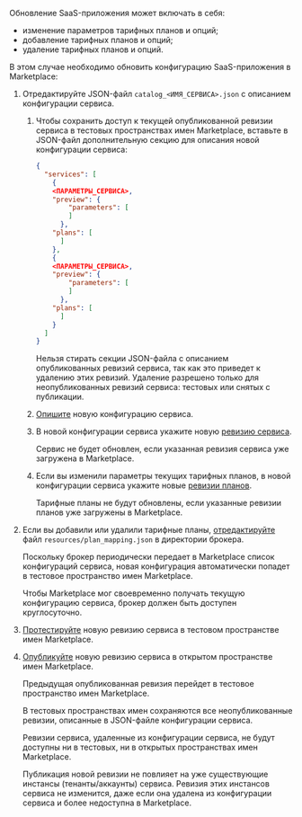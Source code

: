 Обновление SaaS-приложения может включать в себя:

* изменение параметров тарифных планов и опций;
* добавление тарифных планов и опций;
* удаление тарифных планов и опций.

В этом случае необходимо обновить конфигурацию SaaS-приложения в Marketplace:

1. Отредактируйте JSON-файл `catalog_<ИМЯ_СЕРВИСА>.json` с описанием конфигурации сервиса.

   1. Чтобы сохранить доступ к текущей опубликованной ревизии сервиса в тестовых пространствах имен Marketplace, вставьте в JSON-файл дополнительную секцию для описания новой конфигурации сервиса:

      ```json
      {
        "services": [
          {
          <ПАРАМЕТРЫ_СЕРВИСА>,
          "preview": {
              "parameters": [
              ]
            },
          "plans": [
            ]
          },
          {
          <ПАРАМЕТРЫ_СЕРВИСА>,
          "preview": {
              "parameters": [
              ]
            },
          "plans": [
            ]
          }
        ]
      }
      ```

      <err>

      Нельзя стирать секции JSON-файла с описанием опубликованных ревизий сервиса, так как это приведет к удалению этих ревизий. Удаление разрешено только для неопубликованных ревизий сервиса: тестовых или снятых с публикации.

      </err>

   1. [Опишите](../saas-add#service_config) новую конфигурацию сервиса.
   1. В новой конфигурации сервиса укажите новую [ревизию сервиса](../../../vendor-account/reference/saas-apps-reference/saas-param).

      <warn>

      Сервис не будет обновлен, если указанная ревизия сервиса уже загружена в Marketplace.

      </warn>

   1. Если вы изменили параметры текущих тарифных планов, в новой конфигурации сервиса укажите новые [ревизии планов](../../../vendor-account/reference/saas-apps-reference/saas-plan).

      <warn>

      Тарифные планы не будут обновлены, если указанные ревизии планов уже загружены в Marketplace.

      </warn>

1. Если вы добавили или удалили тарифные планы, [отредактируйте](../saas-add#saas_load_configuration_to_broker) файл `resources/plan_mapping.json` в директории брокера.

   Поскольку брокер  периодически передает в Marketplace список конфигураций сервиса, новая конфигурация автоматически попадет в тестовое пространство имен Marketplace.

   <err>

   Чтобы Marketplace мог своевременно получать текущую конфигурацию сервиса, брокер должен быть доступен круглосуточно.

   </err>

1. [Протестируйте](../saas-add#saas_test_marketplace) новую ревизию сервиса в тестовом пространстве имен Marketplace.
1. [Опубликуйте](../saas-add#saas_publish_service) новую ревизию сервиса в открытом пространстве имен Marketplace.

   Предыдущая опубликованная ревизия перейдет в тестовое пространство имен Marketplace.

   <info>

   В тестовых пространствах имен сохраняются все неопубликованные ревизии, описанные в JSON-файле конфигурации сервиса.

   </info>

   Ревизии сервиса, удаленные из конфигурации сервиса, не будут доступны ни в тестовых, ни в открытых пространствах имен Marketplace.

   Публикация новой ревизии не повлияет на уже существующие инстансы (тенанты/аккаунты) сервиса. Ревизия этих инстансов сервиса не изменится, даже если она удалена из конфигурации сервиса и более недоступна в Marketplace.
